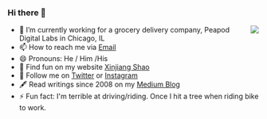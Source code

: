 ### Hi there 👋

<img align="right" src="https://github-readme-stats.vercel.app/api?username=soleo&title_color=fff&text_color=fff&icon_color=ccc&bg_color=000&hide_title=true&show_icons=true" />

- 🔭 I’m currently working for a grocery delivery company, Peapod Digital Labs in Chicago, IL
- 📫 How to reach me via [Email](mailto:shaoxinjiang@gmail.com)
- 😄 Pronouns: He / Him /His
- 📱 Find fun on my website [Xinjiang Shao](https://www.xinjiangshao.com/)
- 🤳 Follow me on [Twitter](https://twitter.com/soleoshao) or [Instagram](https://www.instagram.com/soleoshao/)
- 🖋 Read writings since 2008 on my [Medium Blog](https://medium.com/@soleoshao)
- ⚡ Fun fact: I'm terrible at driving/riding. Once I hit a tree when riding bike to work.
